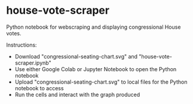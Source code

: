 # house-vote-scraper
Python notebook for webscraping and displaying congressional House votes.

Instructions:
  - Download "congressional-seating-chart.svg" and "house-vote-scraper.ipynb"
  - Use either Google Colab or Jupyter Notebook to open the Python notebook
  - Upload "congressional-seating-chart.svg" to local files for the Python notebook to access
  - Run the cells and interact with the graph produced
